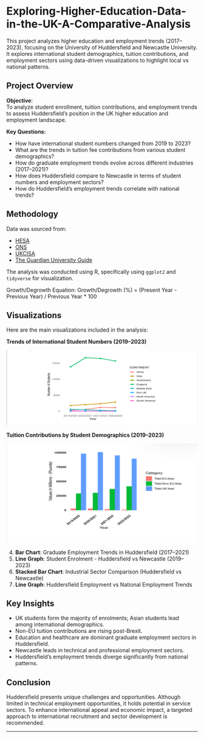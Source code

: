 # Exploring-Higher-Education-Data-in-the-UK-A-Comparative-Analysis
This project analyzes higher education and employment trends (2017–2023), focusing on the University of Huddersfield and Newcastle University. It explores international student demographics, tuition contributions, and employment sectors using data-driven visualizations to highlight local vs national patterns.


## Project Overview

**Objective**:  
To analyze student enrollment, tuition contributions, and employment trends to assess Huddersfield’s position in the UK higher education and employment landscape.

**Key Questions:**
- How have international student numbers changed from 2019 to 2023?
- What are the trends in tuition fee contributions from various student demographics?
- How do graduate employment trends evolve across different industries (2017–2021)?
- How does Huddersfield compare to Newcastle in terms of student numbers and employment sectors?
- How do Huddersfield’s employment trends correlate with national trends?

## Methodology

Data was sourced from:
- [HESA](https://www.hesa.ac.uk/)
- [ONS](https://www.ons.gov.uk/)
- [UKCISA](https://www.ukcisa.org.uk/)
- [The Guardian University Guide](https://www.theguardian.com/education/university-guide)

The analysis was conducted using R, specifically using `ggplot2` and `tidyverse` for visualization.

Growth/Degrowth Equation: Growth/Degrowth (%) = (Present Year - Previous Year) / Previous Year * 100

## Visualizations

Here are the main visualizations included in the analysis:

**Trends of International Student Numbers (2019–2023)**
   
   ![line-graph](https://github.com/lizzybetty1/Exploring-Higher-Education-Data-in-the-UK-A-Comparative-Analysis/blob/main/Dashboard%20image/IMG_0536.jpeg)

**Tuition Contributions by Student Demographics (2019–2023)**

 ![Bar-graph](https://github.com/lizzybetty1/Exploring-Higher-Education-Data-in-the-UK-A-Comparative-Analysis/blob/main/Dashboard%20image/IMG_0537.jpeg)

4. **Bar Chart**: Graduate Employment Trends in Huddersfield (2017–2021)
5. **Line Graph**: Student Enrolment - Huddersfield vs Newcastle (2019–2023)
6. **Stacked Bar Chart**: Industrial Sector Comparison (Huddersfield vs Newcastle)
7. **Line Graph**: Huddersfield Employment vs National Employment Trends

## Key Insights

- UK students form the majority of enrolments; Asian students lead among international demographics.
- Non-EU tuition contributions are rising post-Brexit.
- Education and healthcare are dominant graduate employment sectors in Huddersfield.
- Newcastle leads in technical and professional employment sectors.
- Huddersfield’s employment trends diverge significantly from national patterns.

## Conclusion

Huddersfield presents unique challenges and opportunities. Although limited in technical employment opportunities, it holds potential in service sectors. To enhance international appeal and economic impact, a targeted approach to international recruitment and sector development is recommended.


---
  
